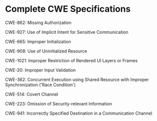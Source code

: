 

# Complete CWE Specifications

CWE-862: Missing Authorization

CWE-927: Use of Implicit Intent for Sensitive Communication

CWE-665: Improper Initialization

CWE-908: Use of Uninitialized Resource

CWE-1021: Improper Restriction of Rendered UI Layers or Frames

CWE-20: Improper Input Validation

CWE-362: Concurrent Execution using Shared Resource with Improper Synchronization ('Race Condition')

CWE-514: Covert Channel

CWE-223: Omission of Security-relevant Information

CWE-941: Incorrectly Specified Destination in a Communication Channel
